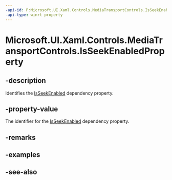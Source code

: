 ```yaml
---
-api-id: P:Microsoft.UI.Xaml.Controls.MediaTransportControls.IsSeekEnabledProperty
-api-type: winrt property
---
```


<!-- Property syntax
public Windows.UI.Xaml.DependencyProperty IsSeekEnabledProperty { get; }
-->

# Microsoft.UI.Xaml.Controls.MediaTransportControls.IsSeekEnabledProperty

## -description
Identifies the [IsSeekEnabled](mediatransportcontrols_isseekenabled.md) dependency property.

## -property-value
The identifier for the [IsSeekEnabled](mediatransportcontrols_isseekenabled.md) dependency property.

## -remarks

## -examples

## -see-also
